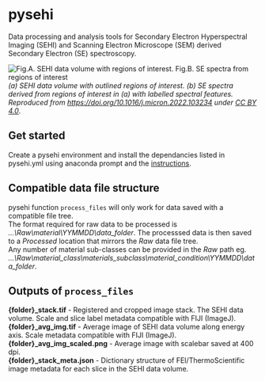 # pysehi
 Data processing and analysis tools for Secondary Electron Hyperspectral Imaging (SEHI) and Scanning Electron Microscope (SEM) derived Secondary Electron (SE) spectroscopy.
 
![Fig.A. SEHI data volume with regions of interest. Fig.B. SE spectra from regions of interest](https://ars.els-cdn.com/content/image/1-s2.0-S0968432822000300-gr2_lrg.jpg?raw=true "Title")
*(a) SEHI data volume with outlined regions of interest. (b) SE spectra derived from regions of interest in (a) with labelled spectral features. Reproduced from https://doi.org/10.1016/j.micron.2022.103234 under [CC BY 4.0](https://creativecommons.org/licenses/by/4.0/)*.

## Get started
Create a pysehi environment and install the dependancies listed in pysehi.yml using anaconda prompt and the [instructions](https://conda.io/projects/conda/en/latest/user-guide/tasks/manage-environments.html#creating-an-environment-from-an-environment-yml-file).

## Compatible data file structure
pysehi function `process_files` will only work for data saved with a compatible file tree.  
The format required for raw data to be processed is *...\Raw\material\YYMMDD\data_folder*. The processsed data is then saved to a *Processed* location that mirrors the *Raw* data file tree.  
Any number of material sub-classes can be provided in the *Raw* path eg. *...\Raw\material_class\materials_subclass\material_condition\YYMMDD\data_folder*.

## Outputs of `process_files`
**{folder}_stack.tif** - Registered and cropped image stack. The SEHI data volume. Scale and slice label metadata compatible with FIJI (ImageJ).
**{folder}_avg_img.tif** - Average image of SEHI data volume along energy axis. Scale metadata compatible with FIJI (ImageJ).
**{folder}_avg_img_scaled.png** - Average image with scalebar saved at 400 dpi.  
**{folder}_stack_meta.json** - Dictionary structure of FEI/ThermoScientific image metadata for each slice in the SEHI data volume.
